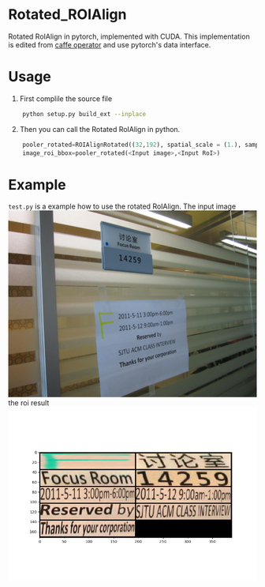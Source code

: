 # Rotated_ROIAlign
Rotated RoIAlign in pytorch, implemented with CUDA. This implementation is edited from [caffe operator](https://github.com/pytorch/pytorch/blob/master/caffe2/operators/roi_align_rotated_op.cc) and use pytorch's data interface.

# Usage
1. First complile the source file
```bash
    python setup.py build_ext --inplace
```
2. Then you can call the Rotated RoIAlign in python.
```python
    pooler_rotated=ROIAlignRotated((32,192), spatial_scale = (1.), sampling_ratio = 0)
    image_roi_bbox=pooler_rotated(<Input image>,<Input RoI>)
```

# Example
`test.py` is a example how to use the rotated RoIAlign.
The input image
![input image](IMG_0451.jpg)
the roi result
![output image](RotateAlign.png)
